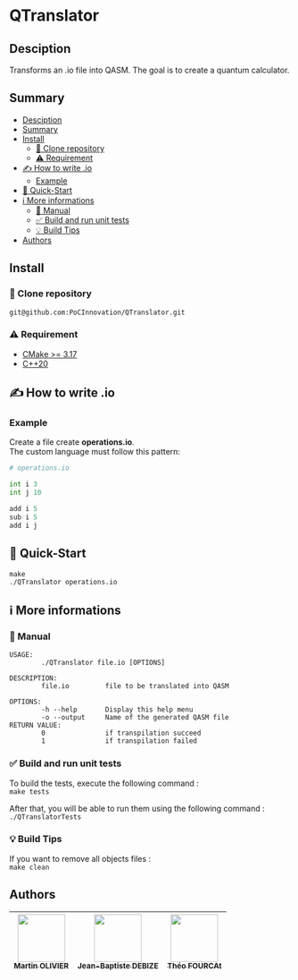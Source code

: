 # QTranslator

## Desciption
Transforms an .io file into QASM. The goal is to create a quantum calculator.

## Summary
  - [Desciption](#desciption)
  - [Summary](#summary)
  - [Install](#install)
    - [:rocket: Clone repository](#rocket-clone-repository)
    - [:warning: Requirement](#warning-requirement)
  - [:writing_hand: How to write .io](#writing_hand-how-to-write-io)
    - [Example](#example)
  - [:checkered_flag: Quick-Start](#checkered_flag-quick-start)
  - [:information_source: More informations](#more-informations)
    - [:ledger: Manual](#manual)
    - [:white_check_mark: Build and run unit tests](#white_check_mark-build-and-run-unit-tests)
    - [:bulb: Build Tips](#build-tips)
  - [Authors](#authors)
  
## Install

### :rocket: Clone repository

```shell
git@github.com:PoCInnovation/QTranslator.git
```

### :warning: Requirement

- [CMake >= 3.17](https://cmake.org/download/)
- [C++20](https://en.cppreference.com/w/cpp/20)

## :writing_hand: How to write .io
### Example
Create a file create **operations.io**.  
The custom language must follow this pattern:  
```python
# operations.io

int i 3
int j 10

add i 5
sub i 5
add i j
```

## :checkered_flag: Quick-Start

```shell
make
./QTranslator operations.io
```

## :information_source: More informations
### :ledger: Manual

```
USAGE:
        ./QTranslator file.io [OPTIONS]

DESCRIPTION:
        file.io         file to be translated into QASM

OPTIONS:
        -h --help       Display this help menu
        -o --output     Name of the generated QASM file
RETURN VALUE:
        0               if transpilation succeed
        1               if transpilation failed
```


### :white_check_mark: Build and run unit tests

To build the tests, execute the following command :  
```make tests```

After that, you will be able to run them using the following command :  
```./QTranslatorTests```

### :bulb: Build Tips

If you want to remove all objects files :  
`make clean`  

## Authors

| [<img src="https://github.com/tocola.png?size=85" width=85><br><sub>Martin OLIVIER</sub>](https://github.com/tocola) | [<img src="https://github.com/jeanbaptistedebize.png?size=85" width=85><br><sub>Jean-Baptiste DEBIZE</sub>](https://github.com/jeanbaptistedebize) | [<img src="https://github.com/Tfourcat.png?size=85" width=85><br><sub>Théo FOURCAt</sub>](https://github.com/Tfourcat)
| :---: | :---: | :---: |
<h2 align=center>
